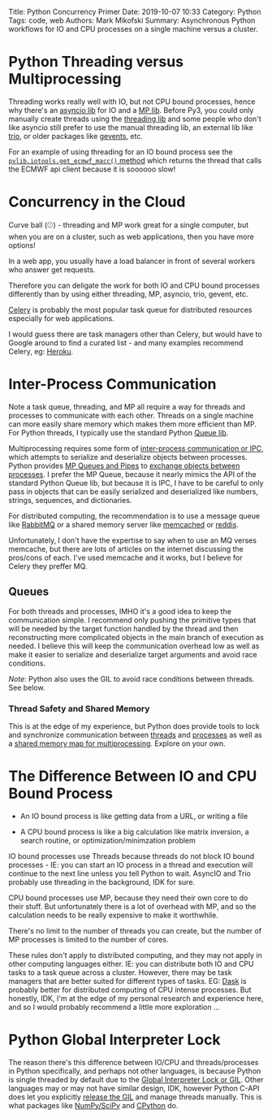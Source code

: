 Title: Python Concurrency Primer
Date: 2019-10-07 10:33
Category: Python
Tags: code, web
Authors: Mark Mikofski
Summary: Asynchronous Python workflows for IO and CPU processes on a single machine versus a cluster.

# Python Threading versus Multiprocessing

Threading works really well with IO, but not CPU bound processes, hence why there's an [asyncio lib](https://docs.python.org/3/library/asyncio.html) for IO and a [MP lib](https://docs.python.org/3/library/multiprocessing.html). Before Py3, you could only manually create threads using the [threading lib](https://docs.python.org/3/library/threading.html) and some people who don't like asyncio still prefer to use the manual threading lib, an external lib like [trio](https://trio.readthedocs.io/en/stable/), or older packages like [gevents](http://www.gevent.org/), etc.

For an example of using threading for an IO bound process see the [`pvlib.iotools.get_ecmwf_macc()` method](https://github.com/pvlib/pvlib-python/blob/master/pvlib/iotools/ecmwf_macc.py#L168) which returns the thread that calls the ECMWF api client because it is soooooo slow!


# Concurrency in the Cloud

Curve ball (⚾) - threading and MP work great for a single computer, but when you are on a cluster, such as web applications, then you have more options!  

In a web app, you usually have a load balancer in front of several workers who answer get requests.

Therefore you can deligate the work for both IO and CPU bound processes differently than by using either threading, MP, asyncio, trio, gevent, etc.

[Celery](http://www.celeryproject.org/) is probably the most popular task queue for distributed resources especially for web applications.

I would guess there are task managers other than Celery, but would have to Google around to find a curated list - and many examples recommend Celery, eg: [Heroku](https://devcenter.heroku.com/articles/celery-heroku).

# Inter-Process Communication
Note a task queue, threading, and MP all require a way for threads and processes to communicate with each other. Threads on a single machine can more easily share memory which makes them more efficient than MP. For Python threads, I typically use the standard Python [Queue lib](https://docs.python.org/3/library/queue.html).

Multiprocessing requires some form of [inter-process communication or IPC](https://en.wikipedia.org/wiki/Inter-process_communication), which attempts to serialize and deserialize objects between processes. Python provides [MP Queues and Pipes](https://docs.python.org/3/library/multiprocessing.html?highlight=process#pipes-and-queues) to [exchange objects between processes](https://docs.python.org/3/library/multiprocessing.html?highlight=process#exchanging-objects-between-processes). I prefer the MP Queue, because it nearly mimics the API of the standard Python Queue lib, but because it is IPC, I have to be careful to only pass in objects that can be easily serialized and deserialized like numbers, strings, sequences, and dictionaries.

For distributed computing, the recommendation is to use a message queue like [RabbitMQ](https://www.rabbitmq.com/) or a shared memory server like [memcached](https://memcached.org/) or [reddis](https://redis.io/).

Unfortunately, I don't have the expertise to say when to use an MQ verses memcache, but there are lots of articles on the internet discussing the pros/cons of each. I've used memcache and it works, but I believe for Celery they preffer MQ.

## Queues
For both threads and processes, IMHO it's a good idea to keep the communication simple. I recommend only pushing the primitive types that will be needed by the target function handled by the thread and then reconstructing more complicated objects in the main branch of execution as needed. I believe this will keep the communication overhead low as well as make it easier to serialize and deserialize target arguments and avoid race conditions.

_Note_: Python also uses the GIL to avoid race conditions between threads. See below.

### Thread Safety and Shared Memory
This is at the edge of my experience, but Python does provide tools to lock and synchronize communication between [threads](https://docs.python.org/3/library/threading.html#lock-objects) and [processes](https://docs.python.org/3/library/multiprocessing.html#synchronization-between-processes) as well as a [shared memory map for multiprocessing](https://docs.python.org/3/library/multiprocessing.html?highlight=process#sharing-state-between-processes). Explore on your own.

# The Difference Between IO and CPU Bound Process

* An IO bound process is like getting data from a URL, or writing a file

* A CPU bound process is like a big calculation like matrix inversion, a search routine, or optimization/minimzation problem

IO bound processes use Threads because threads do not block IO bound processes - IE: you can start an IO process in a thread and execution will continue to the next line unless you tell Python to wait. AsyncIO and Trio probably use threading in the background, IDK for sure.

CPU bound processes use MP, because they need their own core to do their stuff. But unfortunately there is a lot of overhead with MP, and so the calculation needs to be really expensive to make it worthwhile.

There's no limit to the number of threads you can create, but the number of MP processes is limited to the number of cores.

These rules don't apply to distributed computing, and they may not apply in other computing languages either. IE: you can distribute both IO and CPU tasks to a task queue across a cluster. However, there may be task managers that are better suited for different types of tasks. EG: [Dask](https://dask.org/) is probably better for distributed computing of CPU intense processes. But honestly, IDK, I'm at the edge of my personal research and experience here, and so I would probably recommend a little more exploration ...

# Python Global Interpreter Lock

The reason there's this difference between IO/CPU and threads/processes in Python specifically, and perhaps not other languages, is because Python is single threaded by default due to the [Global Interpreter Lock or GIL](https://wiki.python.org/moin/GlobalInterpreterLock). Other languages may or may not have similar design, IDK, however Python C-API does let you explicitly [release the GIL](https://docs.python.org/3/c-api/init.html#thread-state-and-the-global-interpreter-lock) and manage threads manually. This is what packages like [NumPy/SciPy](https://scipy-cookbook.readthedocs.io/items/ParallelProgramming.html) and [CPython](https://cython.readthedocs.io/en/latest/src/userguide/parallelism.html) do.